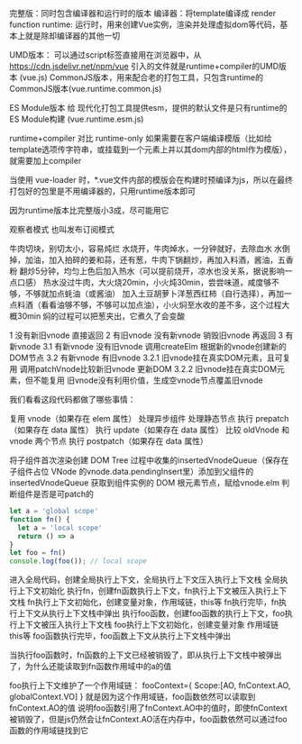 完整版：同时包含编译器和运行时的版本
编译器：将template编译成 render function
runtime: 运行时，用来创建Vue实例，渲染并处理虚拟dom等代码，基本上就是除却编译器的其他一切

UMD版本：
    可以通过script标签直接用在浏览器中，从 https://cdn.jsdelivr.net/npm/vue 引入的文件就是runtime+compiler的UMD版本 (vue.js)
CommonJS版本，用来配合老的打包工具，只包含runtime的CommonJS版本(vue.runtime.common.js)

ES Module版本
    给 现代化打包工具提供esm，提供的默认文件是只有runtime的 ES Module构建 (vue.runtime.esm.js)

runtime+compiler 对比 runtime-only
如果需要在客户端编译模版（比如给template选项传字符串，或挂载到一个元素上并以其dom内部的html作为模版），就需要加上compiler

当使用 vue-loader 时，*.vue文件内部的模版会在构建时预编译为js，所以在最终打包好的包里是不用编译器的，只用runtime版本即可

因为runtime版本比完整版小3成，尽可能用它


观察者模式
也叫发布订阅模式


牛肉切块，别切太小，容易炖烂
水烧开，牛肉焯水，一分钟就好，去除血水
水倒掉，加油，加入拍碎的姜和蒜，还有葱，牛肉下锅翻炒，再加入料酒，酱油，五香粉
翻炒5分钟，均匀上色后加入热水（可以提前烧开，凉水也没关系，据说影响一点口感）
热水没过牛肉，大火烧20min，小火炖30min，尝尝味道，咸度够不够，不够就加点蚝油（或酱油）
加入土豆胡萝卜洋葱西红柿（自行选择），再加一点料酒（看看油够不够，不够可以加点油），小火焖至水收的差不多，这个过程大概30min
焖的过程可以把葱夹出，它煮久了会变酸


1 没有新旧vnode
    直接返回
2 有旧vnode 没有新vnode
    销毁旧vnode 再返回
3 有新vnode
    3.1 有新vnode 没有旧vnode
        调用createElm 根据新的vnode创建新的DOM节点
    3.2 有新vnode 有旧vnode
        3.2.1 旧vnode挂在真实DOM元素，且可复用
            调用patchVnode比较新旧vnode 更新DOM
        3.2.2 旧vnode挂在真实DOM元素，但不能复用
            旧vnode没有利用价值，生成空vnode节点覆盖旧vnode
    
我们看看这段代码都做了哪些事情：

复用 vnode（如果存在 elem 属性）
处理异步组件
处理静态节点
执行 prepatch（如果存在 data 属性）
执行 update（如果存在 data 属性）
比较 oldVnode 和 vnode 两个节点
执行 postpatch（如果存在 data 属性）


将子组件首次渲染创建 DOM Tree 过程中收集的insertedVnodeQueue（保存在子组件占位 VNode 的vnode.data.pendingInsert里）添加到父组件的insertedVnodeQueue
获取到组件实例的 DOM 根元素节点，赋给vnode.elm
判断组件是否是可patch的


```js
let a = 'global scope'
function fn() {
  let a = 'local scope'
  return () => a
}
let foo = fn()
console.log(foo()); // local scope
```

进入全局代码，创建全局执行上下文，全局执行上下文压入执行上下文栈
全局执行上下文初始化
执行fn，创建fn函数执行上下文，fn执行上下文被压入执行上下文栈
fn执行上下文初始化，创建变量对象，作用域链，this等
fn执行完毕，fn执行上下文从执行上下文栈中弹出
执行foo函数，创建foo函数的执行上下文，foo执行上下文被压入执行上下文栈
foo执行上下文初始化，创建变量对象 作用域链 this等
foo函数执行完毕，foo函数上下文从执行上下文栈中弹出

当执行foo函数时，fn函数的上下文已经被销毁了，即从执行上下文栈中被弹出了，为什么还能读取到fn函数作用域中的a的值

foo执行上下文维护了一个作用域链：
fooContext={
  Scope:[AO, fnContext.AO, globalContext.VO]
}
就是因为这个作用域链，foo函数依然可以读取到fnContext.AO的值
说明foo函数引用了fnContext.AO中的值时，即使fnContext被销毁了，但是js仍然会让fnContext.AO活在内存中，foo函数依然可以通过foo函数的作用域链找到它